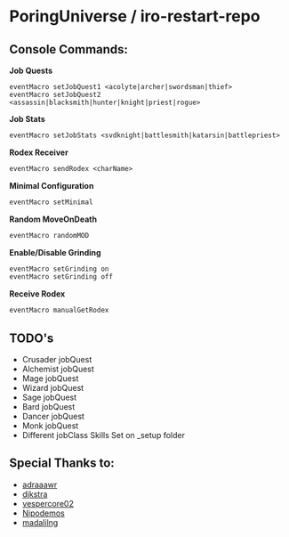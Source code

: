 # PoringUniverse / iro-restart-repo

## Console Commands:

**Job Quests**
```
eventMacro setJobQuest1 <acolyte|archer|swordsman|thief>
eventMacro setJobQuest2 <assassin|blacksmith|hunter|knight|priest|rogue>
```

**Job Stats**
```perl
eventMacro setJobStats <svdknight|battlesmith|katarsin|battlepriest>
```

**Rodex Receiver**
```perl
eventMacro sendRodex <charName>
```

**Minimal Configuration**
```perl
eventMacro setMinimal
```

**Random MoveOnDeath**
```perl
eventMacro randomMOD
```

**Enable/Disable Grinding**
```perl
eventMacro setGrinding on
eventMacro setGrinding off
```

**Receive Rodex**
```perl
eventMacro manualGetRodex
```

## TODO's
- Crusader jobQuest
- Alchemist jobQuest
- Mage jobQuest
- Wizard jobQuest
- Sage jobQuest
- Bard jobQuest
- Dancer jobQuest
- Monk jobQuest
- Different jobClass Skills Set on _setup folder

## Special Thanks to:
- [adraaawr](https://github.com/adraaawr)
- [djkstra](https://github.com/djkstra)
- [vespercore02](https://github.com/vespercore02)
- [Nipodemos](https://github.com/Nipodemos)
- [madalilng](https://github.com/madalilng)


